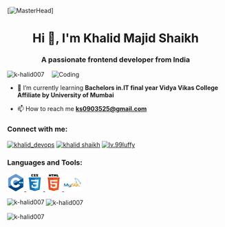 [![MasterHead](https://raw.githubusercontent.com/simon-zerisenay/simon-zerisenay/main/work.gif)]
<h1 align="center">Hi 👋, I'm Khalid Majid Shaikh</h1>
<h3 align="center">A passionate frontend developer from India</h3>
<img align="right" alt="Coding" width="400" src="https://img.freepik.com/premium-photo/3d-cartoon-software-developer-generative-ai_644690-101538.jpg?w=740">

<p align="left"> <img src="https://komarev.com/ghpvc/?username=k-halid007&label=Profile%20views&color=0e75b6&style=flat" alt="k-halid007" /> </p>

- 🌱 I’m currently learning **Bachelors in.IT final year Vidya Vikas College Affiliate by University of Mumbai**

- 📫 How to reach me **ks0903525@gmail.com**

<h3 align="left">Connect with me:</h3>
<p align="left">
<a href="https://twitter.com/khalid_devops" target="blank"><img align="center" src="https://raw.githubusercontent.com/rahuldkjain/github-profile-readme-generator/master/src/images/icons/Social/twitter.svg" alt="khalid_devops" height="30" width="40" /></a>
<a href="https://linkedin.com/in/khalid shaikh" target="blank"><img align="center" src="https://raw.githubusercontent.com/rahuldkjain/github-profile-readme-generator/master/src/images/icons/Social/linked-in-alt.svg" alt="khalid shaikh" height="30" width="40" /></a>
<a href="https://instagram.com/khalid.devops" target="blank"><img align="center" src="https://raw.githubusercontent.com/rahuldkjain/github-profile-readme-generator/master/src/images/icons/Social/instagram.svg" alt="lv.99luffy" height="30" width="40" /></a>
</p>

<h3 align="left">Languages and Tools:</h3>
<p align="left"> <a href="https://www.w3schools.com/cpp/" target="_blank" rel="noreferrer"> <img src="https://raw.githubusercontent.com/devicons/devicon/master/icons/cplusplus/cplusplus-original.svg" alt="cplusplus" width="40" height="40"/> </a> <a href="https://www.w3schools.com/css/" target="_blank" rel="noreferrer"> <img src="https://raw.githubusercontent.com/devicons/devicon/master/icons/css3/css3-original-wordmark.svg" alt="css3" width="40" height="40"/> </a> <a href="https://www.w3.org/html/" target="_blank" rel="noreferrer"> <img src="https://raw.githubusercontent.com/devicons/devicon/master/icons/html5/html5-original-wordmark.svg" alt="html5" width="40" height="40"/> </a> <a href="https://www.mysql.com/" target="_blank" rel="noreferrer"> <img src="https://raw.githubusercontent.com/devicons/devicon/master/icons/mysql/mysql-original-wordmark.svg" alt="mysql" width="40" height="40"/> </a> </p>

<p><img align="left" src="https://github-readme-stats.vercel.app/api/top-langs?username=k-halid007&show_icons=true&locale=en&layout=compact" alt="k-halid007" /></p>

<p>&nbsp;<img align="center" src="https://github-readme-stats.vercel.app/api?username=k-halid007&show_icons=true&locale=en" alt="k-halid007" /></p>

<p><img align="center" src="https://github-readme-streak-stats.herokuapp.com/?user=k-halid007&" alt="k-halid007" /></p>
